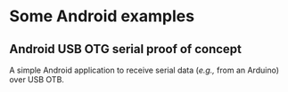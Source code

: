 # Some Android examples

## Android USB OTG serial proof of concept

A simple Android application to receive serial data (_e.g.,_ from an Arduino) over USB OTB.
